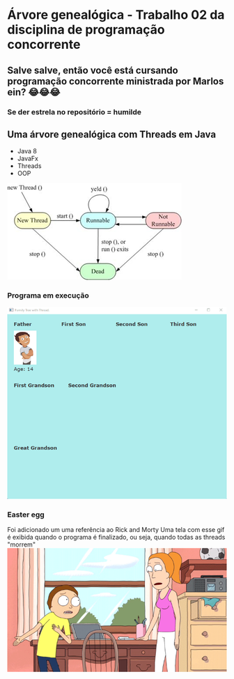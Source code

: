 # Árvore genealógica - Trabalho 02 da disciplina de programação concorrente

## Salve salve, então você está cursando programação concorrente ministrada por Marlos ein? 😂😂😂

### Se der estrela no repositório = humilde

## Uma árvore genealógica com Threads em Java

* Java 8
* JavaFx
* Threads
* OOP

![Processo de Threads em Java](threads.jpg)

### Programa em execução

![Programa em execução](./animacao-arvore-genealogica.gif)

### Easter egg

Foi adicionado um uma referência ao Rick and Morty
Uma tela com esse gif é exibida quando o programa é finalizado, ou seja, quando todas as threads "morrem"
![Gif Rick and Morty](src/img/gif/rick_and_morty.gif)
